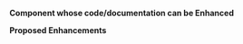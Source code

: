 **Component whose code/documentation can be Enhanced**
<!-- Select one out of code/documentation and delete the another one -->

**Proposed Enhancements**